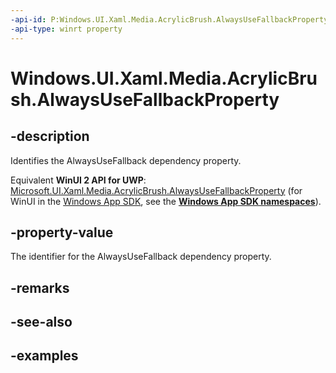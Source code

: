 ```yaml
---
-api-id: P:Windows.UI.Xaml.Media.AcrylicBrush.AlwaysUseFallbackProperty
-api-type: winrt property
---
```


<!-- Property syntax.
public DependencyProperty AlwaysUseFallbackProperty { get; }
-->

# Windows.UI.Xaml.Media.AcrylicBrush.AlwaysUseFallbackProperty

## -description

Identifies the AlwaysUseFallback dependency property.

Equivalent **WinUI 2 API for UWP**: [Microsoft.UI.Xaml.Media.AcrylicBrush.AlwaysUseFallbackProperty](/windows/winui/api/microsoft.ui.xaml.media.acrylicbrush.alwaysusefallbackproperty) (for WinUI in the [Windows App SDK](/windows/apps/windows-app-sdk/), see the **[Windows App SDK namespaces](/windows/windows-app-sdk/api/winrt/)**).

## -property-value

The identifier for the AlwaysUseFallback dependency property.

## -remarks

## -see-also

## -examples

